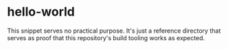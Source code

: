 # hello-world

This snippet serves no practical purpose. It's just a reference directory that serves as proof that this repository's build tooling works as expected.
